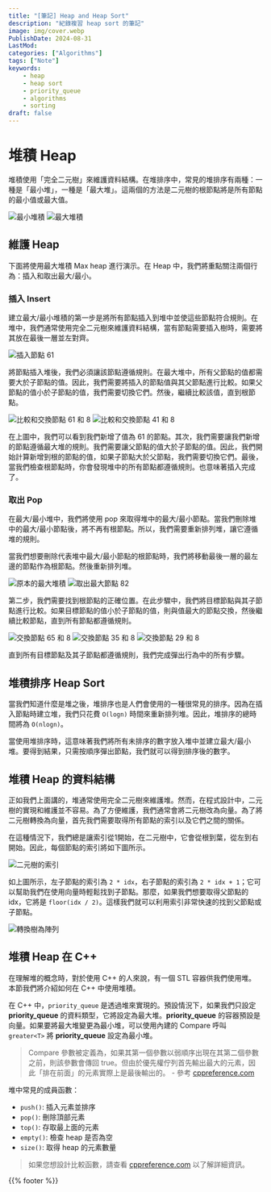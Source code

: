 ```yaml
---
title: "[筆記] Heap and Heap Sort"
description: "紀錄複習 heap sort 的筆記"
image: img/cover.webp
PublishDate: 2024-08-31
LastMod: 
categories: ["Algorithms"]
tags: ["Note"]
keywords:
    - heap
    - heap sort
    - priority_queue
    - algorithms
    - sorting
draft: false
---
```


# 堆積 Heap

堆積使用「完全二元樹」來維護資料結構。在堆排序中，常見的堆排序有兩種：一種是「最小堆」，一種是「最大堆」。這兩個的方法是二元樹的根節點將是所有節點的最小值或最大值。

![最小堆積](img/min_heap.webp) ![最大堆積](img/max_heap.webp)

## 維護 Heap

下面將使用最大堆積 Max heap 進行演示。在 Heap 中，我們將重點關注兩個行為：插入和取出最大/最小。

### 插入 Insert

建立最大/最小堆積的第一步是將所有節點插入到堆中並使這些節點符合規則。在堆中，我們通常使用完全二元樹來維護資料結構，當有節點需要插入樹時，需要將其放在最後一層並左對齊。

![插入節點 61](img/insert_node.webp)

將節點插入堆後，我們必須讓該節點遵循規則。在最大堆中，所有父節點的值都需要大於子節點的值。因此，我們需要將插入的節點值與其父節點進行比較。如果父節點的值小於子節點的值，我們需要切換它們。然後，繼續比較該值，直到根節點。

![比較和交換節點 61 和 8](img/compare_and_switch1.webp) ![比較和交換節點 41 和 8](img/compare_and_switch2.webp)

在上圖中，我們可以看到我們新增了值為 61 的節點。其次，我們需要讓我們新增的節點遵循最大堆的規則。我們需要讓父節點的值大於子節點的值。因此，我們開始計算新增到根的節點的值，如果子節點大於父節點，我們需要切換它們。最後，當我們檢查根節點時，你會發現堆中的所有節點都遵循規則。也意味著插入完成了。

### 取出 Pop

在最大/最小堆中，我們將使用 pop 來取得堆中的最大/最小節點。當我們刪除堆中的最大/最小節點後，將不再有根節點。所以，我們需要重新排列堆，讓它遵循堆的規則。

當我們想要刪除代表堆中最大/最小節點的根節點時，我們將移動最後一層的最左邊的節點作為根節點。然後重新排列堆。

![原本的最大堆積](img/original_max_heap.webp) ![取出最大節點 82](img/pop_max_node.webp)

第二步，我們需要找到根節點的正確位置。在此步驟中，我們將目標節點與其子節點進行比較。如果目標節點的值小於子節點的值，則與值最大的節點交換，然後繼續比較節點，直到所有節點都遵循規則。

![交換節點 65 和 8](img/swap1.webp) ![交換節點 35 和 8](img/swap2.webp) ![交換節點 29 和 8](img/swap3.webp)

直到所有目標節點及其子節點都遵循規則，我們完成彈出行為中的所有步驟。

## 堆積排序 Heap Sort

當我們知道什麼是堆之後，堆排序也是人們會使用的一種很常見的排序。因為在插入節點時建立堆，我們只花費 `O(logn)` 時間來重新排列堆。因此，堆排序的總時間將為 `O(nlogn)`。

當使用堆排序時，這意味著我們將所有未排序的數字放入堆中並建立最大/最小堆。要得到結果，只需按順序彈出節點，我們就可以得到排序後的數字。

## 堆積 Heap 的資料結構

正如我們上面講的，堆通常使用完全二元樹來維護堆。然而，在程式設計中，二元樹的實現和維護並不容易。為了方便維護，我們通常會將二元樹改為向量。為了將二元樹轉換為向量，首先我們需要取得所有節點的索引以及它們之間的關係。

在這種情況下，我們總是讓索引從1開始，在二元樹中，它會從根到葉，從左到右開始。因此，每個節點的索引將如下圖所示。

![二元樹的索引](img/index_of_tree.webp)

如上圖所示，左子節點的索引為 `2 * idx`，右子節點的索引為 `2 * idx + 1`；它可以幫助我們在使用向量時輕鬆找到子節點。那麼，如果我們想要取得父節點的 idx，它將是 `floor(idx / 2)`。這樣我們就可以利用索引非常快速的找到父節點或子節點。


![轉換樹為陣列](img/tree_to_vector.webp)

## 堆積 Heap 在 C++

在理解堆的概念時，對於使用 C++ 的人來說，有一個 STL 容器供我們使用堆。本節我們將介紹如何在 C++ 中使用堆積。

在 C++ 中，`priority_queue` 是透過堆來實現的。預設情況下，如果我們只設定 **priority_queue** 的資料類型，它將設定為最大堆。**priority_queue** 的容器預設是向量。如果要將最大堆變更為最小堆，可以使用內建的 Compare 呼叫 `greater<T>` 將 **priority_queue** 設定為最小堆。

> Compare 參數被定義為，如果其第一個參數以弱順序出現在其第二個參數之前，則該參數會傳回 true。但由於優先權佇列首先輸出最大的元素，因此「排在前面」的元素實際上是最後輸出的。 - 參考 [cppreference.com](https://en.cppreference.com/w/cpp/container/priority_queue)

堆中常見的成員函數：

- `push()`: 插入元素並排序
- `pop()`: 刪除頂部元素
- `top()`: 存取最上面的元素
- `empty()`: 檢查 heap 是否為空
- `size()`: 取得 heap 的元素數量

> 如果您想設計比較函數，請查看 [cppreference.com](https://en.cppreference.com/w/cpp/container/priority_queue) 以了解詳細資訊。

{{% footer %}}
